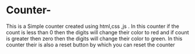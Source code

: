 # Counter-
This is a Simple counter created using html,css ,js . In this counter if the count is less than 0 then the digits will change their color to red and if count is greater then zero then the digits will change their color to green. In this counter their is also a reset button by which you can reset the counter
